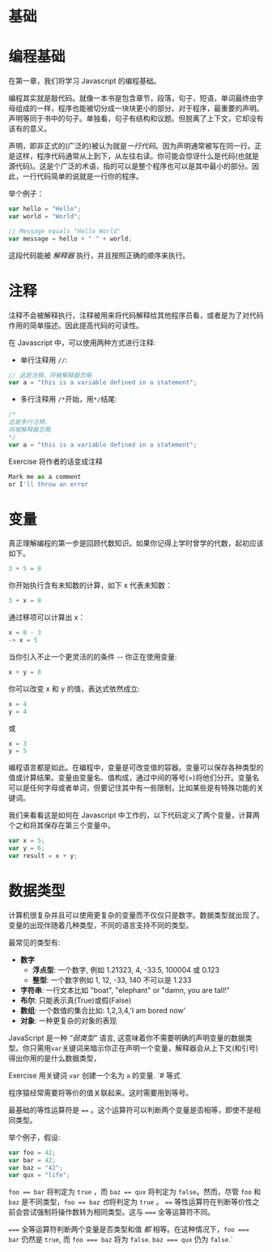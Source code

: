 # 基础

# 编程基础

在第一章，我们将学习 Javascript 的编程基础。

编程其实就是敲代码。就像一本书是包含章节，段落，句子，短语，单词最终由字母组成的一样，程序也能被切分成一块块更小的部分。对于程序，最重要的声明。声明等同于书中的句子。单独看，句子有结构和议题。但脱离了上下文，它却没有该有的意义。

声明，即非正式的(广泛的)被认为就是*一行代码*。因为声明通常被写在同一行。正是这样，程序代码通常从上到下，从左往右读。你可能会惊讶什么是代码(也就是源代码)。这是个广泛的术语，指的可以是整个程序也可以是其中最小的部分。因此，一行代码简单的说就是一行你的程序。

举个例子：

```js
var hello = "Hello";
var world = "World";

// Message equals "Hello World"
var message = hello + " " + world; 
```

这段代码能被 *解释器* 执行，并且按照正确的顺序来执行。

# 注释

注释不会被解释执行，注释被用来将代码解释给其他程序员看，或者是为了对代码作用的简单描述。因此提高代码的可读性。

在 Javascript 中，可以使用两种方式进行注释:

*   单行注释用 `//`:

```js
// 这是注释，将被解释器忽略
var a = "this is a variable defined in a statement"; 
```

*   多行注释用 `/*`开始，用`*/`结尾:

```js
/*
这是多行注释，
将被解释器忽略
*/
var a = "this is a variable defined in a statement"; 
```

Exercise 将作者的话变成注释

```js
Mark me as a comment
or I'll throw an error
```

# 变量

真正理解编程的第一步是回顾代数知识。如果你记得上学时曾学的代数，起初应该如下。

```js
3 + 5 = 8 
```

你开始执行含有未知数的计算，如下 x 代表未知数：

```js
3 + x = 8 
```

通过移项可以计算出 x：

```js
x = 8 - 3
-> x = 5 
```

当你引入不止一个更灵活的的条件 -- 你正在使用变量:

```js
x + y = 8 
```

你可以改变 x 和 y 的值，表达式依然成立:

```js
x = 4
y = 4 
```

或

```js
x = 3
y = 5 
```

编程语言都是如此。在编程中，变量是可改变值的容器。变量可以保存各种类型的值或计算结果。变量由变量名、值构成，通过中间的等号(=)将他们分开。变量名可以是任何字母或者单词，但要记住其中有一些限制，比如某些是有特殊功能的关键词。

我们来看看这是如何在 Javascript 中工作的，以下代码定义了两个变量，计算两个之和将其保存在第三个变量中。

```js
var x = 5;
var y = 6;
var result = x + y; 
```

# 数据类型

计算机很复杂并且可以使用更复杂的变量而不仅仅只是数字。数据类型就出现了。变量的出现伴随着几种类型，不同的语言支持不同的类型。

最常见的类型有:

*   **数字**
    *   **浮点型**: 一个数字, 例如 1.21323, 4, -33.5, 100004 或 0.123
    *   **整型**: 一个数字例如 1, 12, -33, 140 不可以是 1.233
*   **字符串**: 一行文本比如 "boat", "elephant" or "damn, you are tall!"
*   **布尔**: 只能表示真(True)或假(False)
*   **数组**: 一个数值的集合比如: 1,2,3,4,'I am bored now'
*   **对象**: 一种更复杂的对象的表现

JavaScript 是一种 *“弱类型”* 语言, 这意味着你不需要明确的声明变量的数据类型。你只需用`var`关键词来暗示你正在声明一个变量，解释器会从上下文(和引号)得出你用的是什么数据类型，

Exercise 用关键词 `var` 创建一个名为 `a` 的变量. `# 等式

程序猿经常需要将等价的值关联起来。这时需要用到等号。

最基础的等性运算符是 `==` 。这个运算符可以判断两个变量是否相等，即使不是相同类型。

举个例子，假设:

```js
var foo = 42;
var bar = 42;
var baz = "42";
var qux = "life"; 
```

`foo == bar` 将判定为 `true` ，而 `baz == qux` 将判定为 `false`。然而，尽管 `foo` 和 `baz` 是不同类型，`foo == baz` *也*将判定为 `true` 。 `==` 等性运算符在判断等价性之前会尝试强制将操作数转为相同类型。这与 `===` 全等运算符不同。

`===` 全等运算符判断两个变量是否类型和值 *都* 相等。在这种情况下，`foo === bar` 仍然是 `true`, 而 `foo === baz` 将为 `false`. `baz === qux` 仍为 `false`.`